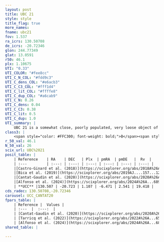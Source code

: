 ```yaml
---
layout: post
title: UBC 21
style: style
title_flag: true
more_names: 
fname: ubc21
fov: 1.537
ra_icrs: 130.50708
de_icrs: -20.72346
glon: 244.77349
glat: 13.0591
r50: 46.1
plx: 1.10675
UTI: "0.33"
UTI_COLOR: "#fee8cc"
UTI_C_N_COL: "#fdd9c3"
UTI_C_dens_COL: "#e6acb3"
UTI_C_C3_COL: "#fff1d4"
UTI_C_lit_COL: "#ffffe8"
UTI_C_dup_COL: "#a6cab9"
UTI_C_N: 0.26
UTI_C_dens: 0.04
UTI_C_C3: 0.38
UTI_C_lit: 0.5
UTI_C_dup: 1.0
UTI_summary: |
    UBC 21 is a somewhat close, poorly populated, very loose object of low C3 quality. It is moderately studied in the literature.
class3: |
    <span style="color: #FFC300; font-weight: bold;">B</span><span style="color: red; font-weight: bold;">C</span>
r_50_val: 46.1
N_50_val: 26
scix_url: UBC%2021
posit_table: |
    | Reference    | RA    | DEC   | Plx  | pmRA  | pmDE   |  Rv  |
    | :---         | :---: | :---: | :---: | :---: | :---: | :---: |
    |[Castro-Ginard et al. (2018)](https://scixplorer.org/abs/2018A%26A...618A..59C) | 130.35 | -20.685 | 1.12 | -6.511 | 2.482 | -- |
    |[Bica et al. (2019)](https://scixplorer.org/abs/2019AJ....157...12B) | 130.318 | -20.697 | -- | -- | -- | -- |
    |[Cantat-Gaudin et al. (2020)](https://scixplorer.org/abs/2020A%26A...640A...1C) | 130.455 | -20.747 | 1.118 | -6.5 | 2.464 | -- |
    |[Alfonso et al. (2024)](https://scixplorer.org/abs/2024A%26A...689A..18A) | 130.342 | -22.272 | 0.932 | -6.046 | 2.418 | -- |
    | **UCC** |130.507 | -20.723 | 1.107 | -6.471 | 2.541 | 19.418 | 
cds_radec: 130.50708,-20.72346
carousel: UCC_CANTAT20
fpars_table: |
    | Reference |  Values |
    | :---  |  :---:  |
    | [Cantat-Gaudin et al. (2020)](https://scixplorer.org/abs/2020A%26A...640A...1C) | `AVNN=0.1, DMNN=9.82, AgeNN=8.48` |
    | [Tarricq et al. (2022)](https://scixplorer.org/abs/2022A%26A...659A..59T) | `Dist=894, logAgeNN=8.47` |
    | [Alfonso et al. (2024)](https://scixplorer.org/abs/2024A%26A...689A..18A) | `AV=0.09865, MOD=9.82086, logAge=9.56185, Z=0.00916` |
shared_table: |
    
---
```

